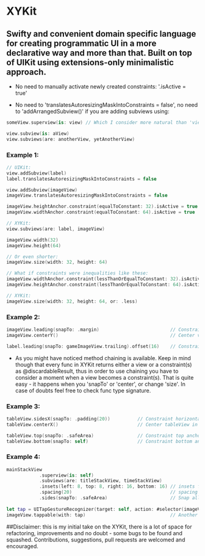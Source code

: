 # XYKit

## Swifty and convenient domain specific language for creating programmatic UI in a more declarative way and more than that. Built on top of UIKit using extensions-only minimalistic approach.

- No need to manually activate newly created constraints: '.isActive = true'

- No need to 'translatesAutoresizingMaskIntoConstraints = false', no need to 'addArrangedSubview()' if you are adding subviews using:

```swift
someView.superview(is: view) // Which I consider more natural than 'view.addSubview(someView)'

view.subview(is: aView)
view.subviews(are: anotherView, yetAnotherView)
```

### Example 1:

```swift
// UIKit:
view.addSubview(label)
label.translatesAutoresizingMaskIntoConstraints = false

view.addSubview(imageView)
imageView.translatesAutoresizingMaskIntoConstraints = false

imageView.heightAnchor.constraint(equalToConstant: 32).isActive = true
imageView.widthAnchor.constraint(equalToConstant: 64).isActive = true

// XYKit:
view.subviews(are: label, imageView)

imageView.width(32)
imageView.height(64)

// Or even shorter:
imageView.size(width: 32, height: 64)

// What if constraints were inequalities like these:
imageView.widthAnchor.constraint(lessThanOrEqualToConstant: 32).isActive = true
imageView.heightAnchor.constraint(lessThanOrEqualToConstant: 64).isActive = true

// XYKit:
imageView.size(width: 32, height: 64, or: .less)
```

### Example 2:

```swift
imageView.leading(snapTo: .margin)                          // Constraint leading anchor of the imageView to the leading margin of the superview
imageView.centerY()                                         // Center view in superview

label.leading(snapTo: gameImageView.trailing).offset(16)    // Constraint leading anchor of the label's trailing anchor, plus constant
```

- As you might have noticed method chaining is available. Keep in mind though that every func in XYKit returns either a view or a constraint(s) as @discardableResult, thus in order to use chaining you have to consider a moment when a view becomes a constraint(s). That is quite easy - it happens when you 'snapTo' or 'center', or change 'size'. In case of doubts feel free to check func type signature.

### Example 3:

```swift
tableView.sidesX(snapTo: .padding(20))          // Constraint horizontal sides to leading and trailing anchors of superview with the padding of 20
tableView.centerX()                             // Center tableView in superview

tableView.top(snapTo: .safeArea)                // Constraint top anchor of tableView to screen's safe area.
tableView.bottom(snapTo: self)                  // Constraint bottom anchor of tableView to superview's bottom anchor
```

### Example 4:
```swift
mainStackView
            .superview(is: self)
            .subviews(are: titleStackView, timeStackView)
            .insets(left: 8, top: 8, right: 16, bottom: 16) // insets for UIStackView
            .spacing(20)                                    // spacing between arranged subviews inside UIStackView
            .sides(snapTo: .safeArea)                       // Snap all sides to the screen's safe areas
        
let tap = UITapGestureRecognizer(target: self, action: #selector(imageViewTapped))
imageView.tappable(with: tap)                               // Another extension for UIView                
```

##Disclaimer: this is my initial take on the XYKit, there is a lot of space for refactoring, improvements and no doubt - some bugs to be found and squashed. Contributions, suggestions, pull requests are welcomed and encouraged.
